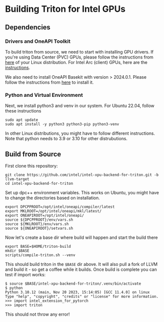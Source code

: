 # Building Triton for Intel GPUs

## Dependencies

### Drivers and OneAPI Toolkit

To build triton from source, we need to start with installing GPU drivers. If you're using Data Center (PVC) GPUs, please follow the instructions from [here](https://dgpu-docs.intel.com/driver/installation.html#install-steps) of your Linux distribution. For Intel Arc (client) GPUs, here are the [instructions](https://dgpu-docs.intel.com/driver/client/overview.html).

We also need to install OneAPI Basekit with version > 2024.0.1. Please follow the instructions from [here](https://www.intel.com/content/www/us/en/developer/tools/oneapi/base-toolkit-download.html) to install it.


### Python and Virtual Environment

Next, we install python3 and venv in our system. For Ubuntu 22.04, follow these instructions

```
sudo apt update
sudo apt install -y python3 python3-pip python3-venv
```

In other Linux distributions, you might have to follow different instructions. Note that python needs to 3.9 or 3.10 for other distrubutions.


## Build from Source

First clone this repository:

```
git clone https://github.com/intel/intel-xpu-backend-for-triton.git -b llvm-target
cd intel-xpu-backend-for-triton
```

Set up dpc++ environment variables. This works on Ubuntu, you might have to change the directories based on installation.

```
export DPCPPROOT=/opt/intel/oneapi/compiler/latest
export MKLROOT=/opt/intel/oneapi/mkl/latest/
export ONEAPIROOT=/opt/intel/oneapi/
source ${DPCPPROOT}/env/vars.sh
source ${MKLROOT}/env/vars.sh
source ${ONEAPIROOT}/setvars.sh
```

Now let's create a base dir where build will happen and start the build there

```
export BASE=$HOME/triton-build
mkdir $BASE
scripts/compile-triton.sh --venv
```

This should build triton in the `$BASE` dir above. It will also pull a fork of LLVM and build it - so get a coffee while it builds. Once build is complete you can test if import works:

```
$ source $BASE/intel-xpu-backend-for-triton/.venv/bin/activate
$ python
Python 3.10.12 (main, Nov 20 2023, 15:14:05) [GCC 11.4.0] on linux
Type "help", "copyright", "credits" or "license" for more information.
>>> import intel_extension_for_pytorch
>>> import triton
```

This should not throw any error!